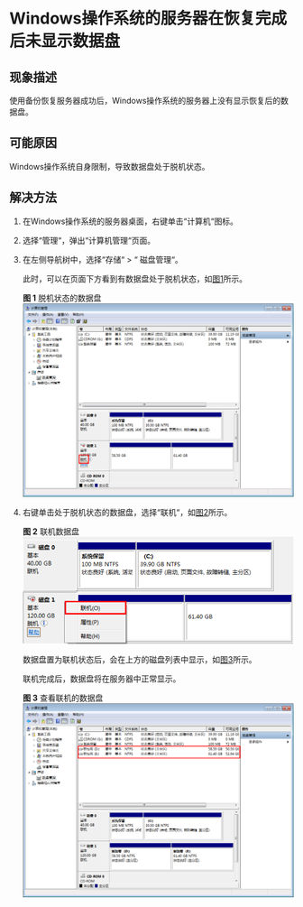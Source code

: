 # Windows操作系统的服务器在恢复完成后未显示数据盘<a name="ZH-CN_TOPIC_0095219826"></a>

## 现象描述<a name="section10669182115443"></a>

使用备份恢复服务器成功后，Windows操作系统的服务器上没有显示恢复后的数据盘。

## 可能原因<a name="section343910155458"></a>

Windows操作系统自身限制，导致数据盘处于脱机状态。

## 解决方法<a name="section101963416452"></a>

1.  在Windows操作系统的服务器桌面，右键单击“计算机“图标。
2.  选择“管理“，弹出“计算机管理“页面。
3.  在左侧导航树中，选择“存储“  \>  “ 磁盘管理“。

    此时，可以在页面下方看到有数据盘处于脱机状态，如[图1](#fig413741135513)所示。

    **图 1**  脱机状态的数据盘<a name="fig413741135513"></a>  
    ![](figures/脱机状态的数据盘.png "脱机状态的数据盘")

4.  右键单击处于脱机状态的数据盘，选择“联机“，如[图2](#fig179301858016)所示。

    **图 2**  联机数据盘<a name="fig179301858016"></a>  
    ![](figures/联机数据盘.png "联机数据盘")

    数据盘置为联机状态后，会在上方的磁盘列表中显示，如[图3](#fig9869427131715)所示。

    联机完成后，数据盘将在服务器中正常显示。

    **图 3**  查看联机的数据盘<a name="fig9869427131715"></a>  
    ![](figures/查看联机的数据盘.png "查看联机的数据盘")


